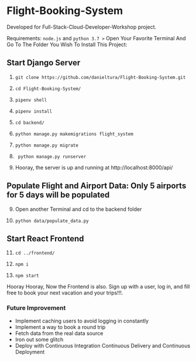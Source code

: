 # Flight-Booking-System

Developed for Full-Stack-Cloud-Developer-Workshop project.

Requirements: `node.js` and `python 3.7 >`
Open Your Favorite Terminal And Go To The Folder You Wish To Install This Project:

## Start Django Server

1. `git clone https://github.com/danieltura/Flight-Booking-System.git`

2. `cd Flight-Booking-System/ `

3. `pipenv shell`

4. `pipenv install`

5. `cd backend/`

6. `python manage.py makemigrations flight_system`

7. `python manage.py migrate`

8. ` python manage.py runserver`

9. Hooray, the server is up and running at http://localhost:8000/api/

## Populate Flight and Airport Data: Only 5 airports for 5 days will be populated

9. Open another Terminal and cd to the backend folder

10. `python data/populate_data.py`

## Start React Frontend

11. `cd ../frontend/`

12. `npm i`

13. `npm start`

Hooray Hooray, Now the Frontend is also. Sign up with a user, log in, and fill free to book your next vacation and your trips!!!.

### Future Improvement

- Implement caching users to avoid logging in constantly
- Implement a way to book a round trip
- Fetch data from the real data source
- Iron out some glitch
- Deploy with Continuous Integration Continuous Delivery and Continuous Deployment

